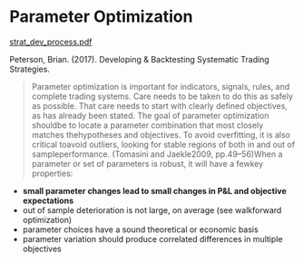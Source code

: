   # Parameter Optimization

[strat\_dev\_process.pdf](https://t2573973.p.clickup-attachments.com/t2573973/5f80d35f-7c29-40df-8137-26c416395c56/strat_dev_process.pdf)

Peterson, Brian. (2017). Developing & Backtesting Systematic Trading Strategies.

  
> Parameter optimization is important for indicators, signals, rules, and complete trading systems. Care needs to be taken to do this as safely as possible. That care needs to start with clearly defined objectives, as has already been stated. The goal of parameter optimization shouldbe to locate a parameter combination that most closely matches thehypotheses and objectives. To avoid overfitting, it is also critical toavoid outliers, looking for stable regions of both in and out of sampleperformance. (Tomasini and Jaekle2009, pp.49–56)When a parameter or set of parameters is robust, it will have a fewkey properties:

  
* **small parameter changes lead to small changes in P&L and objective expectations**
*   out of sample deterioration is not large, on average (see walkforward optimization)
*   parameter choices have a sound theoretical or economic basis
*   parameter variation should produce correlated differences in multiple objectives